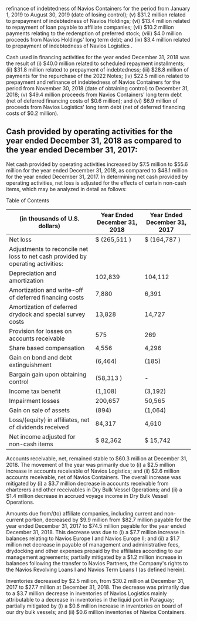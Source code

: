 refinance of indebtedness of Navios Containers for the period from January 1, 2019 to August 30, 2019 (date of losing control); (v) $31.2 million related to prepayment of indebtedness of Navios Holdings; (vi) $13.4 million related to repayment of loan payable to affiliate companies; (vii) $10.2 million payments relating to the redemption of preferred stock; (viii) $4.0 million proceeds from Navios Holdings' long term debt; and (ix) $3.4 million related to prepayment of indebtedness of Navios Logistics .

Cash used in financing activities for the year ended December 31, 2018 was the result of (i) $40.0 million related to scheduled repayment installments; (ii) $31.8 million related to prepayment of indebtedness; (iii) $28.8 million of payments for the repurchase of the 2022 Notes; (iv) $22.5 million related to prepayment and refinance of indebtedness of Navios Containers for the period from November 30, 2018 (date of obtaining control) to December 31, 2018; (v) $49.4 million proceeds from Navios Containers' long term debt (net of deferred financing costs of $0.6 million); and (vi) $6.9 million of proceeds from Navios Logistics' long term debt (net of deferred financing costs of $0.2 million).

## Cash provided by operating activities for the year ended December 31, 2018 as compared to the year ended December 31, 2017:

Net cash provided by operating activities increased by $7.5 million to $55.6 million for the year ended December 31, 2018, as compared to $48.1 million for the year ended December 31, 2017. In determining net cash provided by operating activities, net loss is adjusted for the effects of certain non-cash items, which may be analyzed in detail as follows:

Table of Contents

| (in thousands of U.S. dollars)                                                  | Year Ended December 31, 2018   | Year Ended December 31, 2017   |
|---------------------------------------------------------------------------------|--------------------------------|--------------------------------|
| Net loss                                                                        | $ (265,511 )                   | $ (164,787 )                   |
| Adjustments to reconcile net loss to net cash provided by operating activities: |                                |                                |
| Depreciation and amortization                                                   | 102,839                        | 104,112                        |
| Amortization and write-off of deferred financing costs                          | 7,880                          | 6,391                          |
| Amortization of deferred drydock and special survey costs                       | 13,828                         | 14,727                         |
| Provision for losses on accounts receivable                                     | 575                            | 269                            |
| Share based compensation                                                        | 4,556                          | 4,296                          |
| Gain on bond and debt extinguishment                                            | (6,464)                        | (185)                          |
| Bargain gain upon obtaining control                                             | (58,313 )                      | -                              |
| Income tax benefit                                                              | (1,108)                        | (3,192)                        |
| Impairment losses                                                               | 200,657                        | 50,565                         |
| Gain on sale of assets                                                          | (894)                          | (1,064)                        |
| Loss/(equity) in affiliates, net of dividends received                          | 84,317                         | 4,610                          |
| Net income adjusted for non-cash items                                          | $ 82,362                       | $ 15,742                       |

Accounts receivable, net, remained stable to $60.3 million at December 31, 2018. The movement of the year was primarily due to (i) a $2.5 million increase in accounts receivable of Navios Logistics; and (ii) $2.6 million accounts receivable, net of Navios Containers. The overall increase was mitigated by (i) a $3.7 million decrease in accounts receivable from charterers and other receivables in Dry Bulk Vessel Operations; and (ii) a $1.4 million decrease in accrued voyage income in Dry Bulk Vessel Operations.

Amounts due from/(to) affiliate companies, including current and non-current portion, decreased by $9.9 million from $82.7 million payable for the year ended December 31, 2017 to $74.5 million payable for the year ended December 31, 2018. This decrease was due to (i) a $7.7 million increase in balances relating to Navios Europe I and Navios Europe II; and (ii) a $1.7 million net decrease in payable of management and administrative fees, drydocking and other expenses prepaid by the affiliates according to our management agreements; partially mitigated by a $1.2 million increase in balances following the transfer to Navios Partners, the Company's rights to the Navios Revolving Loans I and Navios Term Loans I (as defined herein).

Inventories decreased by $2.5 million, from $30.2 million at December 31, 2017 to $27.7 million at December 31, 2018. The decrease was primarily due to a $3.7 million decrease in inventories of Navios Logistics mainly attributable to a decrease in inventories in the liquid port in Paraguay; partially mitigated by (i) a $0.6 million increase in inventories on board of our dry bulk vessels; and (ii) $0.6 million inventories of Navios Containers.